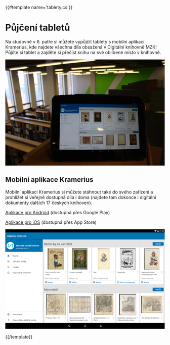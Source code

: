 {{#template name='tablety.cs'}}

# Půjčení tabletů

Na studovně v 6. patře si můžete vypůjčit tablety s mobilní aplikací Kramerius, 
kde najdete všechna díla obsažená v Digitální knihovně MZK! 
Půjčte si tablet a zajděte si přečíst knihu na své oblíbené místo v knihovně.

![](/images/help/pujceniTabletu/tablet.jpg)

## Mobilní aplikace Kramerius

Mobilní aplikaci Kramerius si můžete stáhnout také do svého zařízení a prohlížet si veřejně
dostupná díla i doma (najdete tam dokonce i digitální dokumenty dalších 17 českých knihoven).

[Aplikace pro Android](https://play.google.com/store/apps/details?id=cz.mzk.kramerius.app) (dostupná přes Google Play)
 
[Aplikace pro iOS](https://itunes.apple.com/us/app/kramerius/id1065771974?mt=8) (dostupná přes App Store)

![](/images/help/pujceniTabletu/krameriusAndroid.png)

{{/template}}